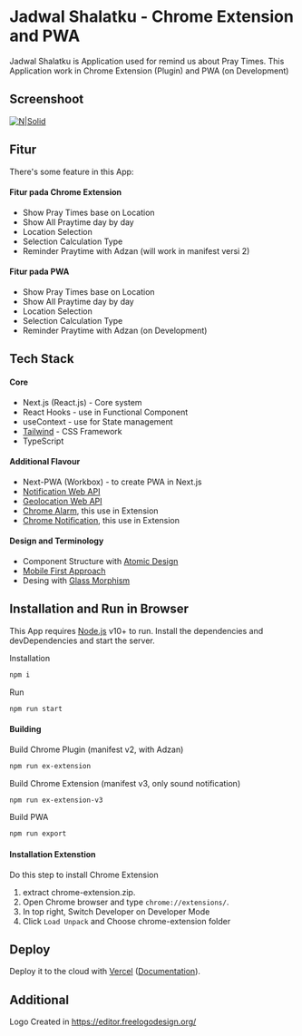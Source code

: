 # Jadwal Shalatku - Chrome Extension and PWA
Jadwal Shalatku is Application used for remind us about Pray Times. This Application work in Chrome Extension (Plugin) and PWA (on Development)  

## Screenshoot
[![N|Solid](https://cldup.com/dTxpPi9lDf.thumb.png)](https://nodesource.com/products/nsolid)

## Fitur
There's some feature in this App:
#### Fitur pada Chrome Extension
- Show Pray Times base on Location
- Show All Praytime day by day
- Location Selection
- Selection Calculation Type
- Reminder Praytime with Adzan (will work in manifest versi 2)

#### Fitur pada PWA
- Show Pray Times base on Location
- Show All Praytime day by day
- Location Selection
- Selection Calculation Type
- Reminder Praytime with Adzan (on Development)

## Tech Stack
#### Core
- Next.js (React.js) - Core system
- React Hooks - use in Functional Component
- useContext - use for State management 
- [Tailwind](https://tailwindcss.com/) - CSS Framework
- TypeScript

#### Additional Flavour
- Next-PWA (Workbox) - to create PWA in Next.js
- [Notification Web API](https://developer.mozilla.org/en-US/docs/Web/API/Notification)
- [Geolocation Web API](https://developer.mozilla.org/en-US/docs/Web/API/Geolocation_API)
- [Chrome Alarm](https://developer.chrome.com/docs/extensions/reference/alarms/), this use in Extension
- [Chrome Notification](https://developer.chrome.com/docs/extensions/reference/notifications/), this use in Extension

#### Design and Terminology
- Component Structure with [Atomic Design](https://bradfrost.com/blog/post/atomic-web-design/)
- [Mobile First Approach](https://medium.com/@Vincentxia77/what-is-mobile-first-design-why-its-important-how-to-make-it-7d3cf2e29d00)
- Desing with [Glass Morphism](https://uxdesign.cc/glassmorphism-in-user-interfaces-1f39bb1308c9)

## Installation and Run in Browser
This App requires [Node.js](https://nodejs.org/) v10+ to run.
Install the dependencies and devDependencies and start the server.

Installation
```bash
npm i
```

Run
```bash
npm run start
```

#### Building
Build Chrome Plugin (manifest v2, with Adzan)
```bash
npm run ex-extension
```

Build Chrome Extension (manifest v3, only sound notification)
```bash
npm run ex-extension-v3
```

Build PWA
```bash
npm run export
```

#### Installation Extenstion
Do this step to install Chrome Extension
1. extract chrome-extension.zip. 
2. Open Chrome browser and type ```chrome://extensions/```. 
3. In top right, Switch Developer on Developer Mode
4. Click ```Load Unpack``` and Choose chrome-extension folder

## Deploy
Deploy it to the cloud with [Vercel](https://vercel.com/import?filter=next.js&utm_source=github&utm_medium=readme&utm_campaign=next-example) ([Documentation](https://nextjs.org/docs/deployment)).

## Additional
Logo Created in https://editor.freelogodesign.org/
